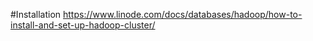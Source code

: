 
#Installation
https://www.linode.com/docs/databases/hadoop/how-to-install-and-set-up-hadoop-cluster/
